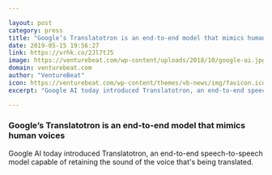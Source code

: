 ```yaml
---

layout: post
category: press
title: "Google’s Translatotron is an end-to-end model that mimics human voices"
date: 2019-05-15 19:56:27
link: https://vrhk.co/2Jl7tJ5
image: https://venturebeat.com/wp-content/uploads/2018/10/google-ai.jpg?w=1200&strip=all
domain: venturebeat.com
author: "VentureBeat"
icon: https://venturebeat.com/wp-content/themes/vb-news/img/favicon.ico
excerpt: "Google AI today introduced Translatotron, an end-to-end speech-to-speech model capable of retaining the sound of the voice that's being translated."

---
```


### Google’s Translatotron is an end-to-end model that mimics human voices

Google AI today introduced Translatotron, an end-to-end speech-to-speech model capable of retaining the sound of the voice that's being translated.